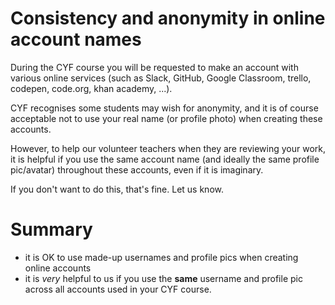 # Consistency and anonymity in online account names

During the CYF course you will be requested to make an account with various online services (such as Slack, GitHub, Google Classroom, trello, codepen, code.org, khan academy, ...).

CYF recognises some students may wish for anonymity, and it is of course acceptable not to use your real name (or profile photo) when creating these accounts.

However, to help our volunteer teachers when they are reviewing your work, it is helpful if you use the same account name (and ideally the same profile pic/avatar) throughout these accounts, even if it is imaginary.

If you don't want to do this, that's fine.  Let us know.

# Summary

* it is OK to use made-up usernames and profile pics when creating online accounts
* it is *very* helpful to us if you use the **same** username and profile pic across all accounts used in your CYF course.

